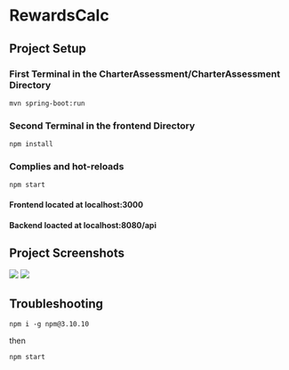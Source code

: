 # RewardsCalc
## Project Setup
### First Terminal in the CharterAssessment/CharterAssessment Directory
```
mvn spring-boot:run
```

### Second Terminal in the frontend Directory
```
npm install
```
### Complies and hot-reloads
```
npm start
```

#### Frontend located at localhost:3000
#### Backend loacted at localhost:8080/api


## Project Screenshots
<img src="https://i.imgur.com/JAojZXi.png"/>
<img src="https://i.imgur.com/c6ojGHO.png"/>

## Troubleshooting

```
npm i -g npm@3.10.10
```
then 
```
npm start
```
